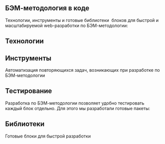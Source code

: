 <section class="section">
    <h1 class="section__title section__title_main">БЭМ-методология в коде</h1>
    <div class="section__description">Технологии, инструменты и готовые библиотеки  блоков для быстрой и масштабируемой web-разработки по БЭМ-методологии:</div>
</section>

<section class="section">
    <h1 class="section__title">Технологии</h1>
</section>

<section class="section">
    <h1 class="section__title">Инструменты</h1>
    <div class="section__description">Автоматизация повторяющихся задач, возникающих при разработке по БЭМ-методологии</div>
</section>

<section class="section">
    <h1 class="section__title">Тестирование</h1>
    <div class="section__description">Разработка по БЭМ-методологии позволяет удобно тестировать каждый блок отдельно. Для этого мы разработали готовые пакеты:</div>
</section>

<section class="section">
    <h1 class="section__title">Библиотеки</h1>
    <div class="section__description">Готовые блоки для быстрой разработки</div>
</section>

